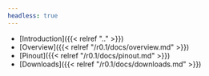 ```yaml
---
headless: true
---
```


- [Introduction]({{< relref ".." >}})
- [Overview]({{< relref "/r0.1/docs/overview.md" >}})
- [Pinout]({{< relref "/r0.1/docs/pinout.md" >}})
- [Downloads]({{< relref "/r0.1/docs/downloads.md" >}})


